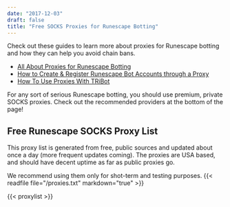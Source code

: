 ```yaml
---
date: "2017-12-03"
draft: false
title: "Free SOCKS Proxies for Runescape Botting"
---
```


Check out these guides to learn more about proxies for Runescape botting and how they can help you avoid chain bans.

* [All About Proxies for Runescape Botting](/post/all-about-proxies-for-runescape-botting/)
* [How to Create & Register Runescape Bot Accounts through a Proxy](/post/how-to-create-and-register-runescape-bot-through-proxy/)
* [How To Use Proxies With TRiBot](/post/how-to-use-proxies-with-tribot/)

<p class="Tip article-tips">For any sort of serious Runescape botting, you should use premium, private SOCKS proxies. Check out the recommended providers at the bottom of the page!</p>

## Free Runescape SOCKS Proxy List
This proxy list is generated from free, public sources and updated about once a day (more frequent updates coming). The proxies are USA based, and should have decent uptime as far as public proxies go.

We recommend using them only for shot-term and testing purposes.
{{< readfile file="/proxies.txt" markdown="true" >}}

{{< proxylist >}}
